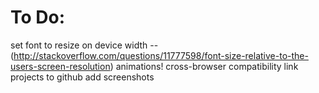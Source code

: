 # To Do:

set font to resize on device width -- (http://stackoverflow.com/questions/11777598/font-size-relative-to-the-users-screen-resolution)
animations!
cross-browser compatibility
link projects to github
add screenshots

